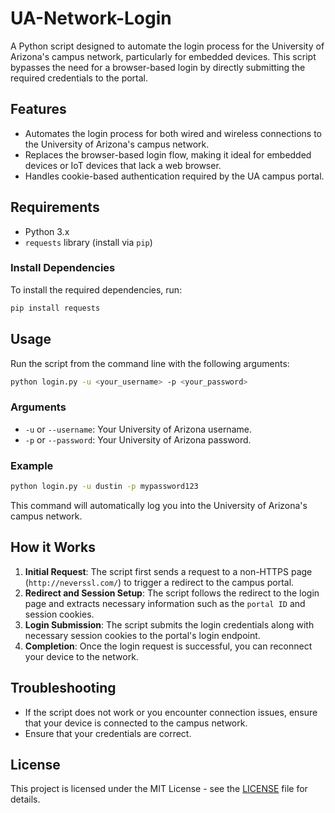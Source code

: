 # UA-Network-Login

A Python script designed to automate the login process for the University of Arizona's campus network, particularly for embedded devices. This script bypasses the need for a browser-based login by directly submitting the required credentials to the portal.

## Features

- Automates the login process for both wired and wireless connections to the University of Arizona's campus network.
- Replaces the browser-based login flow, making it ideal for embedded devices or IoT devices that lack a web browser.
- Handles cookie-based authentication required by the UA campus portal.

## Requirements

- Python 3.x
- `requests` library (install via `pip`)

### Install Dependencies

To install the required dependencies, run:

```bash
pip install requests
```

## Usage

Run the script from the command line with the following arguments:

```bash
python login.py -u <your_username> -p <your_password>
```

### Arguments

- `-u` or `--username`: Your University of Arizona username.
- `-p` or `--password`: Your University of Arizona password.

### Example

```bash
python login.py -u dustin -p mypassword123
```

This command will automatically log you into the University of Arizona's campus network.

## How it Works

1. **Initial Request**: The script first sends a request to a non-HTTPS page (`http://neverssl.com/`) to trigger a redirect to the campus portal.
2. **Redirect and Session Setup**: The script follows the redirect to the login page and extracts necessary information such as the `portal ID` and session cookies.
3. **Login Submission**: The script submits the login credentials along with necessary session cookies to the portal's login endpoint.
4. **Completion**: Once the login request is successful, you can reconnect your device to the network.

## Troubleshooting

- If the script does not work or you encounter connection issues, ensure that your device is connected to the campus network.
- Ensure that your credentials are correct.

## License

This project is licensed under the MIT License - see the [LICENSE](LICENSE) file for details.
